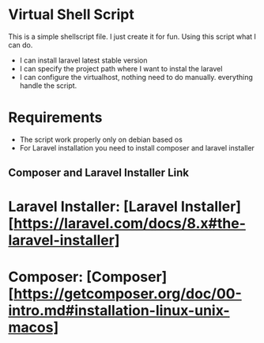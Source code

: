 # Virtual Shell Script

This is a simple shellscript file. I just create it for fun. Using this script what I can do.

* I can install laravel latest stable version
* I can specify the project path where I want to instal the laravel
* I can configure the virtualhost, nothing need to do manually. everything handle the script.

# Requirements

* The script work properly only on debian based os
* For Laravel installation you need to install composer and laravel installer

## Composer and Laravel Installer Link

# Laravel Installer: [Laravel Installer] [https://laravel.com/docs/8.x#the-laravel-installer]
# Composer: [Composer] [https://getcomposer.org/doc/00-intro.md#installation-linux-unix-macos]


